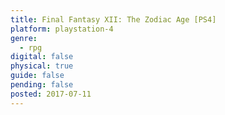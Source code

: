 ```yaml
---
title: Final Fantasy XII: The Zodiac Age [PS4]
platform: playstation-4
genre:
  - rpg
digital: false
physical: true
guide: false
pending: false
posted: 2017-07-11
---
```

